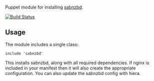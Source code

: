 Puppet module for installing [sabnzbd](http://sabnzbd.org/).

[![Build Status](https://travis-ci.org/tomo0/puppet-sabnzbd.png?branch=master)](https://travis-ci.org/tomo0/puppet-sabnzbd)

## Usage

The module includes a single class:

    include 'sabnzbd'

This installs sabnzbd, along with all required dependencies. If nginx is included in your manifest then it will also create the appropriate configuration. You can also update the sabnzbd config with hiera.